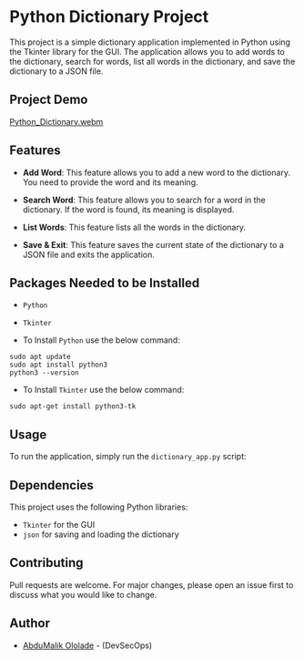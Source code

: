 # Python Dictionary Project

This project is a simple dictionary application implemented in Python using the Tkinter library for the GUI. The application allows you to add words to the dictionary, search for words, list all words in the dictionary, and save the dictionary to a JSON file.

## Project Demo

[Python_Dictionary.webm](https://github.com/abdulmalik-devs/python_dictionary_app/assets/62616273/510bf2c4-21c0-41af-a4a1-509be7203c79)

## Features

- **Add Word**: This feature allows you to add a new word to the dictionary. You need to provide the word and its meaning.

- **Search Word**: This feature allows you to search for a word in the dictionary. If the word is found, its meaning is displayed.

- **List Words**: This feature lists all the words in the dictionary.

- **Save & Exit**: This feature saves the current state of the dictionary to a JSON file and exits the application.


## Packages Needed to be Installed

- `Python` 
- `Tkinter` 

- To Install `Python` use the below command:
  
```shell
sudo apt update
sudo apt install python3
python3 --version
``` 

- To Install `Tkinter` use the below command:
  
```shell
sudo apt-get install python3-tk

``` 
## Usage

To run the application, simply run the `dictionary_app.py` script:


## Dependencies

This project uses the following Python libraries:

- `Tkinter` for the GUI
- `json` for saving and loading the dictionary


## Contributing

Pull requests are welcome. For major changes, please open an issue first to discuss what you would like to change.

## Author
- [AbduMalik Ololade](https://github.com/abdulmalik-devs) - (DevSecOps)

